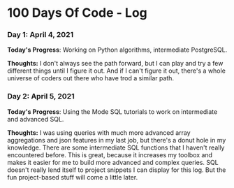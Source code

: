 # 100 Days Of Code - Log

### Day 1: April 4, 2021 

**Today's Progress**: Working on Python algorithms, intermediate PostgreSQL.

**Thoughts:** I don't always see the path forward, but I can play and try a few different things until I figure it out.  And if I can't figure it out, there's a whole universe of coders out there who have trod a similar path.

### Day 2: April 5, 2021

**Today's Progress**: Using the Mode SQL tutorials to work on intermediate and advanced SQL.

**Thoughts:** I was using queries with much more advanced array aggregations and json features in my last job, but there's a donut hole in my knowledge.  There are some intermediate SQL functions that I haven't really encountered before.  This is great, because it increases my toolbox and makes it easier for me to build more advanced and complex queries. SQL doesn't really lend itself to project snippets I can display for this log. But the fun project-based stuff will come a little later.
